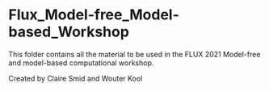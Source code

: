 # Flux_Model-free_Model-based_Workshop
This folder contains all the material to be used in the FLUX 2021 Model-free and model-based computational workshop.

Created by Claire Smid and Wouter Kool
